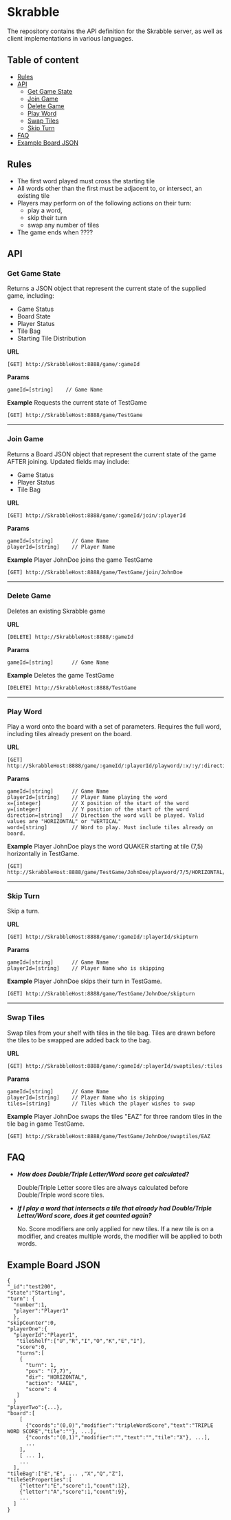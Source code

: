# Skrabble
The repository contains the API definition for the Skrabble server, as well as client implementations in various languages.

## Table of content

- [Rules](#rules)
- [API](#api)
    - [Get Game State](#get-game-state)
    - [Join Game](#join-game)
    - [Delete Game](#delete-game)
    - [Play Word](#play-word)
    - [Swap Tiles](#swap-tiles)
    - [Skip Turn](#skip-turn)
- [FAQ](#faq)
- [Example Board JSON](#example-board-json)

## Rules
- The first word played must cross the starting tile
- All words other than the first must be adjacent to, or intersect, an existing tile
- Players may perform on of the following actions on their turn:
  - play a word, 
  - skip their turn
  - swap any number of tiles
- The game ends when ????


## API

### Get Game State 

  Returns a JSON object that represent the current state of the supplied game, including:
  - Game Status
  - Board State
  - Player Status
  - Tile Bag
  - Starting Tile Distribution
  
**URL**
```
[GET] http://SkrabbleHost:8888/game/:gameId
```
**Params**
```
gameId=[string]    // Game Name
```
**Example**
Requests the current state of TestGame
```url
[GET] http://SkrabbleHost:8888/game/TestGame
```

----  
### Join Game
  Returns a Board JSON object that represent the current state of the game AFTER joining. Updated fields may include:
  - Game Status
  - Player Status
  - Tile Bag
  
**URL**
```url
[GET] http://SkrabbleHost:8888/game/:gameId/join/:playerId
```
**Params**
```
gameId=[string]      // Game Name
playerId=[string]    // Player Name
```
**Example**
Player JohnDoe joins the game TestGame
```url
[GET] http://SkrabbleHost:8888/game/TestGame/join/JohnDoe
```  

----
### Delete Game
  Deletes an existing Skrabble game
  
**URL**
```
[DELETE] http://SkrabbleHost:8888/:gameId
```
**Params**
```
gameId=[string]      // Game Name
```
**Example**
Deletes the game TestGame
```url
[DELETE] http://SkrabbleHost:8888/TestGame
```

----  
### Play Word
  Play a word onto the board with a set of parameters. Requires the full word, including tiles already present on the board.
  
**URL**
```
[GET] http://SkrabbleHost:8888/game/:gameId/:playerId/playword/:x/:y/:direction/:word
```
**Params**
```
gameId=[string]      // Game Name
playerId=[string]    // Player Name playing the word
x=[integer]          // X position of the start of the word
y=[integer]          // Y position of the start of the word
direction=[string]   // Direction the word will be played. Valid values are "HORIZONTAL" or "VERTICAL"
word=[string]        // Word to play. Must include tiles already on board.
```
**Example**
Player JohnDoe plays the word QUAKER starting at tile (7,5) horizontally in TestGame.
```url
[GET] http://SkrabbleHost:8888/game/TestGame/JohnDoe/playword/7/5/HORIZONTAL/QUAKER
```

----  
### Skip Turn
  Skip a turn.
  
**URL**
```
[GET] http://SkrabbleHost:8888/game/:gameId/:playerId/skipturn
```
**Params**
```
gameId=[string]      // Game Name
playerId=[string]    // Player Name who is skipping
```
**Example**
Player JohnDoe skips their turn in TestGame.
```url
[GET] http://SkrabbleHost:8888/game/TestGame/JohnDoe/skipturn
```

----
### Swap Tiles
  Swap tiles from your shelf with tiles in the tile bag. Tiles are drawn before the tiles to be swapped are added back to the bag.
  
**URL**
```
[GET] http://SkrabbleHost:8888/game/:gameId/:playerId/swaptiles/:tiles
```
**Params**
```
gameId=[string]      // Game Name
playerId=[string]    // Player Name who is skipping
tiles=[string]       // Tiles which the player wishes to swap
```
**Example**
Player JohnDoe swaps the tiles "EAZ" for three random tiles in the tile bag in game TestGame.
```url
[GET] http://SkrabbleHost:8888/game/TestGame/JohnDoe/swaptiles/EAZ
```

## FAQ
* ***How does Double/Triple Letter/Word score get calculated?***

  Double/Triple Letter score tiles are always calculated before Double/Triple word score tiles. 

* ***If I play a word that intersects a tile that already had Double/Triple Letter/Word score, does it get counted again?***

  No. Score modifiers are only applied for new tiles. If a new tile is on a modifier, and creates  multiple words, the modifier will be applied to both words. 
  

## Example Board JSON
  ```
  {
  "_id":"test200",
  "state":"Starting",
  "turn": {
    "number":1,
    "player":"Player1"
    },
  "skipCounter":0,
  "playerOne":{
    "playerId":"Player1",
     "tileShelf":["U","R","I","O","K","E","I"],
     "score":0,
     "turns":[
      {
        "turn": 1,
        "pos": "(7,7)",
        "dir": "HORIZONTAL",
        "action": "AAEE",
        "score": 4
     ]
    }
  "playerTwo":{...},
  "board":[
      [
        {"coords":"(0,0)","modifier":"tripleWordScore","text":"TRIPLE WORD SCORE","tile":""}, ...],
        {"coords":"(0,1)","modifier":"","text":"","tile":"X"}, ...],
        ...
      ],
      [ ... ],
      ...
    ],
  "tileBag":["E","E", ... ,"X","Q","Z"],
  "tileSetProperties":[
      {"letter":"E","score":1,"count":12},
      {"letter":"A","score":1,"count":9},
      ...
    ]
  }
  ```
